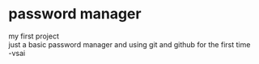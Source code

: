 # password manager 
my first project
<br>
just a basic password manager and using git and github for the first time 
<br>
                                                                  -vsai

